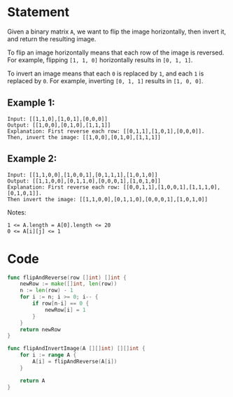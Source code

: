 Statement
=========

Given a binary matrix `A`, we want to flip the image horizontally, then invert it, and return the resulting image.

To flip an image horizontally means that each row of the image is reversed. For example, flipping `[1, 1, 0]` horizontally results in `[0, 1, 1]`.

To invert an image means that each `0` is replaced by `1`, and each `1` is replaced by `0`. For example, inverting `[0, 1, 1]` results in `[1, 0, 0]`.

Example 1:
----------

```
Input: [[1,1,0],[1,0,1],[0,0,0]]
Output: [[1,0,0],[0,1,0],[1,1,1]]
Explanation: First reverse each row: [[0,1,1],[1,0,1],[0,0,0]].
Then, invert the image: [[1,0,0],[0,1,0],[1,1,1]]
```

Example 2:
----------

```
Input: [[1,1,0,0],[1,0,0,1],[0,1,1,1],[1,0,1,0]]
Output: [[1,1,0,0],[0,1,1,0],[0,0,0,1],[1,0,1,0]]
Explanation: First reverse each row: [[0,0,1,1],[1,0,0,1],[1,1,1,0],[0,1,0,1]].
Then invert the image: [[1,1,0,0],[0,1,1,0],[0,0,0,1],[1,0,1,0]]
```

Notes:

```
1 <= A.length = A[0].length <= 20
0 <= A[i][j] <= 1
```

Code
====

```go
func flipAndReverse(row []int) []int {
	newRow := make([]int, len(row))
	n := len(row) - 1
	for i := n; i >= 0; i-- {
		if row[n-i] == 0 {
			newRow[i] = 1
		}
	}
	return newRow
}

func flipAndInvertImage(A [][]int) [][]int {
	for i := range A {
		A[i] = flipAndReverse(A[i])
	}

	return A
}
```
